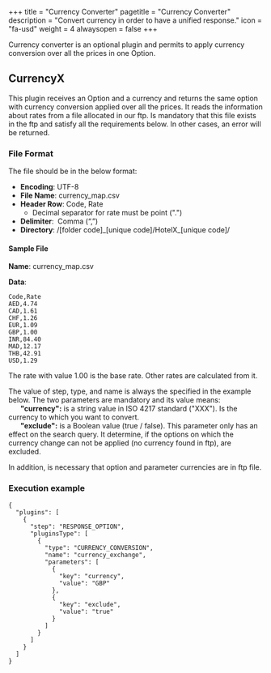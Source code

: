 +++
title = "Currency Converter"
pagetitle = "Currency Converter"
description = "Convert currency in order to have a unified response."
icon = "fa-usd"
weight = 4
alwaysopen = false
+++

Currency converter is an optional plugin and permits to apply currency conversion over all the prices in one Option.

## CurrencyX

This plugin receives an Option and a currency and returns the same option with currency conversion applied over all the prices. It reads the information about rates from a file allocated in our ftp. Is mandatory that this file exists in the ftp and satisfy all the requirements below. In other cases, an error will be returned.

### File Format

The file should be in the below format:

* **Encoding**: UTF-8 
* **File Name**: currency\_map.csv 
* **Header Row**: Code, Rate 
    * Decimal separator for rate must be point (".")
* **Delimiter**:  Comma (“,”) 
* **Directory**:  /[folder code]\_[unique code]/HotelX\_[unique code]/

#### Sample File

**Name**: currency\_map.csv

**Data**:

```csv
Code,Rate
AED,4.74
CAD,1.61
CHF,1.26
EUR,1.09
GBP,1.00
INR,84.40
MAD,12.17
THB,42.91
USD,1.29
```

The rate with value 1.00 is the base rate. Other rates are calculated from it.

The value of step, type, and name is always the specified in the example below. The two parameters are mandatory and its value means:<br />
&nbsp;&nbsp;&nbsp;&nbsp;&nbsp;&nbsp;**"currency":** is a string value in ISO 4217 standard ("XXX"). Is the currency to which you want to convert.<br />
&nbsp;&nbsp;&nbsp;&nbsp;&nbsp;&nbsp;**"exclude":** is a Boolean value (true / false). This parameter only has an effect on the search query. It determine, if the options on which the currency change can not be applied (no currency found in ftp), are excluded. <br />
   
In addition, is necessary that option and parameter currencies are in ftp file.

### Execution example

```
{
  "plugins": [
    {
      "step": "RESPONSE_OPTION",
      "pluginsType": [
        {
          "type": "CURRENCY_CONVERSION",
          "name": "currency_exchange",
          "parameters": [
            {
              "key": "currency",
              "value": "GBP"
            },
            {
              "key": "exclude",
              "value": "true"
            }
          ]
        }
      ]
    }
  ]
}
```
